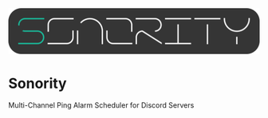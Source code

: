 <img src="./img/SonorityLogo.png">
<br/>

# Sonority
Multi-Channel Ping Alarm Scheduler for Discord Servers
